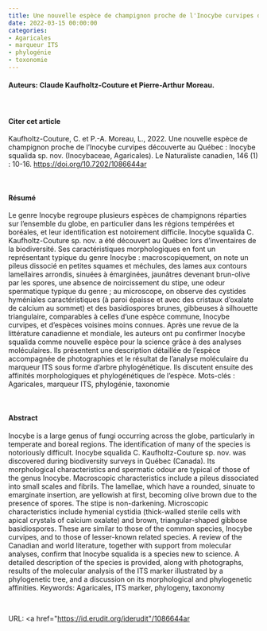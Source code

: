 ```yaml
---
title: Une nouvelle espèce de champignon proche de l'Inocybe curvipes découverte au Québec; Inocybe squalida sp. nov. (Inocybaceae, Agarigales)
date: 2022-03-15 00:00:00
categories: 
- Agaricales
- marqueur ITS
- phylogénie
- toxonomie
---
```



#### Auteurs: Claude Kaufholtz-Couture et Pierre-Arthur Moreau.
<p>&nbsp; </p>


#### Citer cet article
Kaufholtz-Couture, C. et P.-A. Moreau, L., 2022. Une nouvelle espèce de champignon
proche de l’Inocybe curvipes découverte au Québec : Inocybe squalida sp. nov. (Inocybaceae,
Agaricales). Le Naturaliste canadien, 146 (1) : 10-16. https://doi.org/10.7202/1086644ar
<p>&nbsp; </p>


#### Résumé
Le genre Inocybe regroupe plusieurs espèces de champignons réparties sur l’ensemble du globe, en particulier dans les
régions tempérées et boréales, et leur identification est notoirement difficile. Inocybe squalida C. Kaufholtz-Couture
sp. nov. a été découvert au Québec lors d’inventaires de la biodiversité. Ses caractéristiques morphologiques en font un
représentant typique du genre Inocybe : macroscopiquement, on note un pileus dissocié en petites squames et méchules,
des lames aux contours lamellaires arrondis, sinuées à émarginées, jaunâtres devenant brun-olive par les spores, une
absence de noircissement du stipe, une odeur spermatique typique du genre ; au microscope, on observe des cystides
hyméniales caractéristiques (à paroi épaisse et avec des cristaux d’oxalate de calcium au sommet) et des basidiospores
brunes, gibbeuses à silhouette triangulaire, comparables à celles d’une espèce commune, Inocybe curvipes, et d’espèces
voisines moins connues. Après une revue de la littérature canadienne et mondiale, les auteurs ont pu confirmer Inocybe
squalida comme nouvelle espèce pour la science grâce à des analyses moléculaires. Ils présentent une description
détaillée de l’espèce accompagnée de photographies et le résultat de l’analyse moléculaire du marqueur ITS sous forme
d’arbre phylogénétique. Ils discutent ensuite des affinités morphologiques et phylogénétiques de l’espèce.
Mots-clés : Agaricales, marqueur ITS, phylogénie, taxonomie
<p>&nbsp; </p>


#### Abstract
Inocybe is a large genus of fungi occurring across the globe, particularly in temperate and boreal regions. The identification
of many of the species is notoriously difficult. Inocybe squalida C. Kaufholtz-Couture sp. nov. was discovered during
biodiversity surveys in Québec (Canada). Its morphological characteristics and spermatic odour are typical of those of
the genus Inocybe. Macroscopic characteristics include a pileus dissociated into small scales and fibrils. The lamellae,
which have a rounded, sinuate to emarginate insertion, are yellowish at first, becoming olive brown due to the presence
of spores. The stipe is non-darkening. Microscopic characteristics include hymenial cystidia (thick-walled sterile cells
with apical crystals of calcium oxalate) and brown, triangular-shaped gibbose basidiospores. These are similar to those
of the common species, Inocybe curvipes, and to those of lesser-known related species. A review of the Canadian and
world literature, together with support from molecular analyses, confirm that Inocybe squalida is a species new to science.
A detailed description of the species is provided, along with photographs, results of the molecular analysis of the ITS
marker illustrated by a phylogenetic tree, and a discussion on its morphological and phylogenetic affinities.
Keywords: Agaricales, ITS marker, phylogeny, taxonomy
<p>&nbsp; </p>


URL: <a href="https://id.erudit.org/iderudit"/1086644ar</a>
<p>&nbsp; </p>



